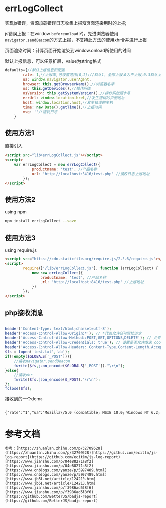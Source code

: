 # errLogCollect

实现js错误，资源加载错误日志收集上报和页面渲染用时的上报;

js错误上报：在window `beforeunload` 时，先进浏览器使用`navigator.sendBeacon`的方式上报，不支持此方法的使用xhr合并进行上报

页面渲染时间：计算页面开始渲染到window.onload所使用的时间

默认上报信息，可以任意扩展，value为string格式

```Javascript
defaults={//默认上报信息和配置
        rate: 1,//上报率,可设置范围[0,1];//默认1，全部上报,0为不上报,0.3默认上报30%
        ua: window.navigator.userAgent,
        browser: this.getBrowserName(),//浏览器名字
        os: this.getDevices(),//操作系统
        osVersion: this.getSystemVersion(),//操作系统版本号
        errUrl: window.location.href,//发生错误的页面地址
        host: window.location.host,//发生错误的主机
        time: new Date().getTime(),//上报时间
        msg: ''//错我日志
    }
```

## 使用方法1

直接引入

```html
<script src="lib/errLogCollect.js"></script>
<script>
    var errLogCollect = new errLogCollect({
            productname: 'test', //产品名称
            url: 'http://localhost:8416/test.php' //接收日志上报地址
        });
</script>
```

## 使用方法2

using npm

```bash
npm install errLogCollect --save
```

## 使用方法3

using require.js

```html
<script src="https://cdn.staticfile.org/require.js/2.3.6/require.js"></script>
<script>
        require(['/lib/errLogCollect.js'], function (errLogCollect) {
            new new errLogCollect({
                productname: 'test', //产品名称
                url: 'http://localhost:8416/test.php' //上报地址
            })
        });
</script>
```

## php接收消息

```php

header('Content-Type: text/html;charset=utf-8');
header('Access-Control-Allow-Origin:*'); // *代表允许任何网址请求
header('Access-Control-Allow-Methods:POST,GET,OPTIONS,DELETE'); // 允许请求的类型
header('Access-Control-Allow-Credentials: true'); // 设置是否允许发送 cookies
header('Access-Control-Allow-Headers: Content-Type,Content-Length,Accept-Encoding,X-Requested-with, Origin');
$fs = fopen('test.txt','ab');
if(!empty($GLOBALS['_POST'])){
    //接收navigator.sendBeacon
    fwrite($fs,json_encode($GLOBALS['_POST'])."\r\n");
}else{
    //接收xhr
    fwrite($fs,json_encode($_POST)."\r\n");
};
fclose($fs);

```

接收到的一个demo

```html

{"rate":"1","ua":"Mozilla\/5.0 (compatible; MSIE 10.0; Windows NT 6.2; Trident\/6.0)","browser":"IE","os":"PC","osVersion":"other","errUrl":"http:\/\/localhost:3134\/test.html","host":"localhost:3134","time":"1591370987789","msg":"[{\"type\":\"resourceError\",\"jsErrorType\":\"script\",\"message\":\"<script src='test.js'><\/script>\",\"col\":\"0\",\"line\":\"0\",\"filename\":\"http:\/\/localhost:3134\/test.js\"}]|[{\"type\":\"resourceError\",\"jsErrorType\":\"img\",\"message\":\"<img alt='' src='\/images\/jj.jpg'>\",\"col\":\"0\",\"line\":\"0\",\"filename\":\"http:\/\/localhost:3134\/images\/jj.jpg\"}]|[{\"type\":\"resourceError\",\"jsErrorType\":\"script\",\"message\":\"<script src='\/ss.js'><\/script>\",\"col\":\"0\",\"line\":\"0\",\"filename\":\"http:\/\/localhost:3134\/ss.js\"}]|[{\"type\":\"runtimeErrors\",\"jsErrorType\":\"\u8bed\u6cd5\u9519\u8bef\",\"message\":\"\u8bed\u6cd5\u9519\u8bef\",\"col\":\"0\",\"line\":\"0\",\"filename\":\"http:\/\/localhost:3134\/test.html\"}]|[{\"type\":\"runtimeErrors\",\"jsErrorType\":\"\u201cgg\u201d\u672a\u5b9a\u4e49\",\"message\":\"\u201cgg\u201d\u672a\u5b9a\u4e49\",\"col\":\"0\",\"line\":\"0\",\"filename\":\"http:\/\/localhost:3134\/test.html\"}]","productname":"test","url":"http:\/\/localhost:8416\/test.php","renderTime":"120","v":"07281922533463457"}`

```

# 参考文档

    参考：[https://zhuanlan.zhihu.com/p/32709628](https://zhuanlan.zhihu.com/p/32709628)[https://github.com/ecitlm/js-log-report](https://github.com/ecitlm/js-log-report)[https://www.jianshu.com/p/04e88271a8f2](https://www.jianshu.com/p/04e88271a8f2)[https://www.cnblogs.com/yanze/p/5997489.html](https://www.cnblogs.com/yanze/p/5997489.html)[https://www.jb51.net/article/124210.htm](https://www.jb51.net/article/124210.htm)[https://www.jianshu.com/p/f3986ad5f8f6](https://www.jianshu.com/p/f3986ad5f8f6)[https://github.com/BetterJS/badjs-report](https://github.com/BetterJS/badjs-report)

    